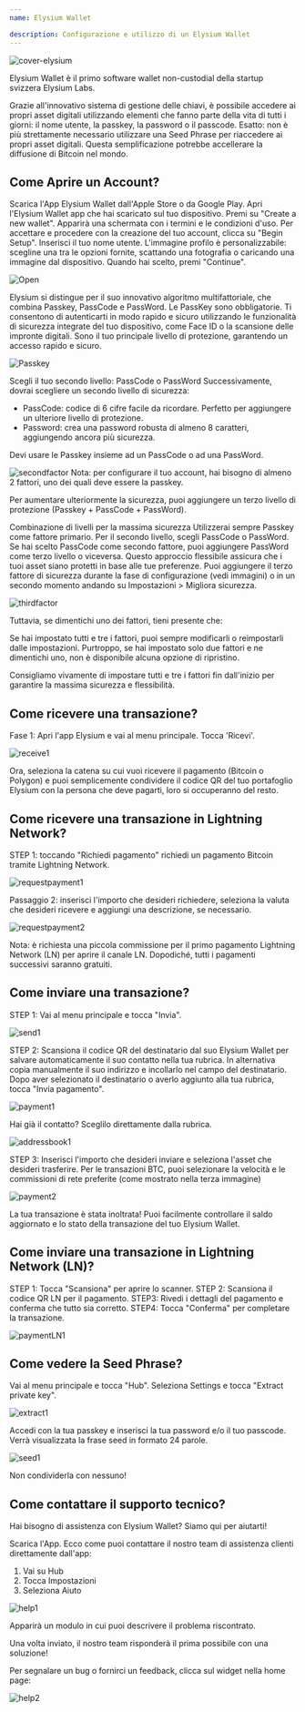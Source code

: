 ```yaml
---
name: Elysium Wallet

description: Configurazione e utilizzo di un Elysium Wallet
---
```


![cover-elysium](assets/cover.webp)

Elysium Wallet è il primo software wallet non-custodial della startup svizzera Elysium Labs.

Grazie all'innovativo sistema di gestione delle chiavi, è possibile accedere ai propri asset digitali utilizzando elementi che fanno parte della vita di tutti i giorni: il nome utente, la passkey, la password o il passcode.
Esatto: non è più strettamente necessario utilizzare una Seed Phrase per riaccedere ai propri asset digitali.
Questa semplificazione potrebbe accellerare la diffusione di Bitcoin nel mondo.

## Come Aprire un Account?
Scarica l'App Elysium Wallet dall'Apple Store o da Google Play.
Apri l'Elysium Wallet app che hai scaricato sul tuo dispositivo.
Premi su "Create a new wallet".
Apparirà una schermata con i termini e le condizioni d'uso.
Per accettare e procedere con la creazione del tuo account, clicca su "Begin Setup".
Inserisci il tuo nome utente.
L'immagine profilo è personalizzabile: scegline una tra le opzioni fornite, scattando una fotografia o caricando una immagine dal dispositivo.
Quando hai scelto, premi "Continue".

![Open](assets/open.webp)

Elysium si distingue per il suo innovativo algoritmo multifattoriale, che combina Passkey, PassCode e PassWord.
Le PassKey sono obbligatorie.
Ti consentono di autenticarti in modo rapido e sicuro utilizzando le funzionalità di sicurezza integrate del tuo dispositivo, come Face ID o la scansione delle impronte digitali.
Sono il tuo principale livello di protezione, garantendo un accesso rapido e sicuro.

![Passkey](assets/passkey.webp)

Scegli il tuo secondo livello: PassCode o PassWord
Successivamente, dovrai scegliere un secondo livello di sicurezza:

- PassCode: codice di 6 cifre facile da ricordare. Perfetto per aggiungere un ulteriore livello di protezione.
- Password: crea una password robusta di almeno 8 caratteri, aggiungendo ancora più sicurezza.

Devi usare le Passkey insieme ad un PassCode o ad una PassWord.

![secondfactor](assets/secondfactor.webp)
Nota: per configurare il tuo account, hai bisogno di almeno 2 fattori, uno dei quali deve essere la passkey.

Per aumentare ulteriormente la sicurezza, puoi aggiungere un terzo livello di protezione (Passkey + PassCode + PassWord).

Combinazione di livelli per la massima sicurezza
Utilizzerai sempre Passkey come fattore primario. Per il secondo livello, scegli PassCode o PassWord.
Se hai scelto PassCode come secondo fattore, puoi aggiungere PassWord come terzo livello o viceversa. Questo approccio flessibile assicura che i tuoi asset siano protetti in base alle tue preferenze.
Puoi aggiungere il terzo fattore di sicurezza durante la fase di configurazione (vedi immagini) o in un secondo momento andando su Impostazioni > Migliora sicurezza.

![thirdfactor](assets/thirdfactor.webp)

Tuttavia, se dimentichi uno dei fattori, tieni presente che:

Se hai impostato tutti e tre i fattori, puoi sempre modificarli o reimpostarli dalle impostazioni.
Purtroppo, se hai impostato solo due fattori e ne dimentichi uno, non è disponibile alcuna opzione di ripristino.

Consigliamo vivamente di impostare tutti e tre i fattori fin dall'inizio per garantire la massima sicurezza e flessibilità.

## Come ricevere una transazione?
Fase 1: Apri l'app Elysium e vai al menu principale. Tocca 'Ricevi'.

![receive1](assets/receive1.webp)

Ora, seleziona la catena su cui vuoi ricevere il pagamento (Bitcoin o Polygon) e puoi semplicemente condividere il codice QR del tuo portafoglio Elysium con la persona che deve pagarti, loro si occuperanno del resto.

## Come ricevere una transazione in Lightning Network?
STEP 1: toccando "Richiedi pagamento" richiedi un pagamento Bitcoin tramite Lightning Network.

![requestpayment1](asset/requestpayment1)

Passaggio 2: inserisci l'importo che desideri richiedere, seleziona la valuta che desideri ricevere e aggiungi una descrizione, se necessario.

![requestpayment2](asset/requestpayment2)

Nota: è richiesta una piccola commissione per il primo pagamento Lightning Network (LN) per aprire il canale LN. Dopodiché, tutti i pagamenti successivi saranno gratuiti.

## Come inviare una transazione?
STEP 1: Vai al menu principale e tocca "Invia".

![send1](assets/send1.webp)

STEP 2: Scansiona il codice QR del destinatario dal suo Elysium Wallet per salvare automaticamente il suo contatto nella tua rubrica.
In alternativa copia manualmente il suo indirizzo e incollarlo nel campo del destinatario.
Dopo aver selezionato il destinatario o averlo aggiunto alla tua rubrica, tocca "Invia pagamento".

![payment1](assets/payment1.webp)

Hai già il contatto? Sceglilo direttamente dalla rubrica.

![addressbook1](assets/addressbook1.webp)

STEP 3: Inserisci l'importo che desideri inviare e seleziona l'asset che desideri trasferire.
Per le transazioni BTC, puoi selezionare la velocità e le commissioni di rete preferite (come mostrato nella terza immagine)

![payment2](assets/payment2.webp)

La tua transazione è stata inoltrata! Puoi facilmente controllare il saldo aggiornato e lo stato della transazione del tuo Elysium Wallet.

## Come inviare una transazione in Lightning Network (LN)?
STEP 1: Tocca "Scansiona" per aprire lo scanner.
STEP 2: Scansiona il codice QR LN per il pagamento.
STEP3: Rivedi i dettagli del pagamento e conferma che tutto sia corretto.
STEP4: Tocca "Conferma" per completare la transazione. 

![paymentLN1](assets/paymentLN1.webp)

## Come vedere la Seed Phrase?
Vai al menu principale e tocca "Hub". Seleziona Settings e tocca "Extract private key".

![extract1](assets/extract1.webp)

Accedi con la tua passkey e inserisci la tua password e/o il tuo passcode.
Verrà visualizzata la frase seed in formato 24 parole.

![seed1](assets/seed1.webp)

Non condividerla con nessuno!

## Come contattare il supporto tecnico?
Hai bisogno di assistenza con Elysium Wallet? Siamo qui per aiutarti!

Scarica l'App.
Ecco come puoi contattare il nostro team di assistenza clienti direttamente dall'app:

1. Vai su Hub
2. Tocca Impostazioni
3. Seleziona Aiuto

![help1](assets/help1.webp)

Apparirà un modulo in cui puoi descrivere il problema riscontrato.

Una volta inviato, il nostro team risponderà il prima possibile con una soluzione!

Per segnalare un bug o fornirci un feedback, clicca sul widget nella home page:

![help2](assets/help2.webp)